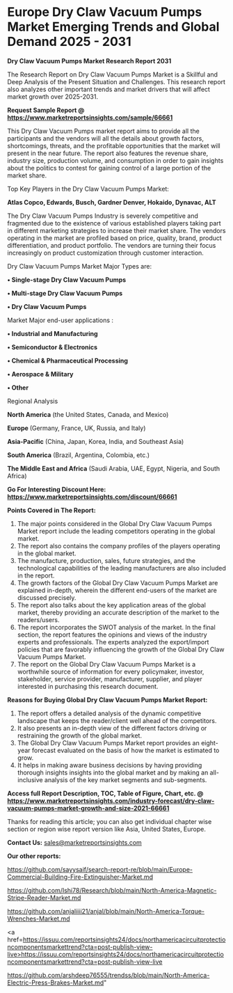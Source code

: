 # Europe Dry Claw Vacuum Pumps Market Emerging Trends and Global Demand 2025 - 2031

<strong>Dry Claw Vacuum Pumps Market Research Report 2031</strong>

The Research Report on Dry Claw Vacuum Pumps Market is a Skillful and Deep Analysis of the Present Situation and Challenges. This research report also analyzes other important trends and market drivers that will affect market growth over 2025-2031.

<strong>Request Sample Report @ <a href=https://www.marketreportsinsights.com/sample/66661>https://www.marketreportsinsights.com/sample/66661</a></strong>

This Dry Claw Vacuum Pumps market report aims to provide all the participants and the vendors will all the details about growth factors, shortcomings, threats, and the profitable opportunities that the market will present in the near future. The report also features the revenue share, industry size, production volume, and consumption in order to gain insights about the politics to contest for gaining control of a large portion of the market share.

Top Key Players in the Dry Claw Vacuum Pumps Market:

<strong>Atlas Copco, Edwards, Busch, Gardner Denver, Hokaido, Dynavac, ALT</strong>

The Dry Claw Vacuum Pumps Industry is severely competitive and fragmented due to the existence of various established players taking part in different marketing strategies to increase their market share. The vendors operating in the market are profiled based on price, quality, brand, product differentiation, and product portfolio. The vendors are turning their focus increasingly on product customization through customer interaction.

Dry Claw Vacuum Pumps Market Major Types are:

<strong>• Single-stage Dry Claw Vacuum Pumps

• Multi-stage Dry Claw Vacuum Pumps

• Dry Claw Vacuum Pumps</strong>

Market Major end-user applications :

<strong>• Industrial and Manufacturing

• Semiconductor & Electronics

• Chemical & Pharmaceutical Processing

• Aerospace & Military

• Other</strong>

Regional Analysis

</u><strong><b>North America</b></strong> (the United States, Canada, and Mexico)

<strong><b>Europe </b></strong>(Germany, France, UK, Russia, and Italy)

<strong><b>Asia-Pacific</b></strong> (China, Japan, Korea, India, and Southeast Asia)

<strong><b>South America</b></strong> (Brazil, Argentina, Colombia, etc.)

<strong><b>The Middle East and Africa</b></strong> (Saudi Arabia, UAE, Egypt, Nigeria, and South Africa)

<strong>Go For Interesting Discount Here: <a href=https://www.marketreportsinsights.com/discount/66661>https://www.marketreportsinsights.com/discount/66661</a></strong>

<strong>Points Covered in The Report:</strong>
<ol>
  <li>The major points considered in the Global Dry Claw Vacuum Pumps Market report include the leading competitors operating in the global market.</li>
  <li>The report also contains the company profiles of the players operating in the global market.</li>
  <li>The manufacture, production, sales, future strategies, and the technological capabilities of the leading manufacturers are also included in the report.</li>
  <li>The growth factors of the Global Dry Claw Vacuum Pumps Market are explained in-depth, wherein the different end-users of the market are discussed precisely.</li>
  <li>The report also talks about the key application areas of the global market, thereby providing an accurate description of the market to the readers/users.</li>
  <li>The report incorporates the SWOT analysis of the market. In the final section, the report features the opinions and views of the industry experts and professionals. The experts analyzed the export/import policies that are favorably influencing the growth of the Global Dry Claw Vacuum Pumps Market.</li>
  <li>The report on the Global Dry Claw Vacuum Pumps Market is a worthwhile source of information for every policymaker, investor, stakeholder, service provider, manufacturer, supplier, and player interested in purchasing this research document.</li>
</ol>
<strong>Reasons for Buying Global Dry Claw Vacuum Pumps Market Report:</strong>

<ol>
  <li>The report offers a detailed analysis of the dynamic competitive landscape that keeps the reader/client well ahead of the competitors.</li>
  <li>It also presents an in-depth view of the different factors driving or restraining the growth of the global market.</li>
  <li>The Global Dry Claw Vacuum Pumps Market report provides an eight-year forecast evaluated on the basis of how the market is estimated to grow.</li>
  <li>It helps in making aware business decisions by having providing thorough insights insights into the global market and by making an all-inclusive analysis of the key market segments and sub-segments.</li>
</ol>
<strong>Access full Report Description, TOC, Table of Figure, Chart, etc. @ <a href=https://www.marketreportsinsights.com/industry-forecast/dry-claw-vacuum-pumps-market-growth-and-size-2021-66661>https://www.marketreportsinsights.com/industry-forecast/dry-claw-vacuum-pumps-market-growth-and-size-2021-66661</a></strong>


Thanks for reading this article; you can also get individual chapter wise section or region wise report version like Asia, United States, Europe.

<strong>Contact Us:</strong>
sales@marketreportsinsights.com

<strong>Our other reports:</strong>

<a href=https://github.com/sayysaif/search-report-re/blob/main/Europe-Commercial-Building-Fire-Extinguisher-Market.md>https://github.com/sayysaif/search-report-re/blob/main/Europe-Commercial-Building-Fire-Extinguisher-Market.md</a>

<a href=https://github.com/Ishi78/Research/blob/main/North-America-Magnetic-Stripe-Reader-Market.md>https://github.com/Ishi78/Research/blob/main/North-America-Magnetic-Stripe-Reader-Market.md</a>

<a href=https://github.com/anjaliiii21/anjal/blob/main/North-America-Torque-Wrenches-Market.md>https://github.com/anjaliiii21/anjal/blob/main/North-America-Torque-Wrenches-Market.md</a>

<a href=https://issuu.com/reportsinsights24/docs/northamericacircuitprotectioncomponentsmarkettrend?cta=post-publish-view-live>https://issuu.com/reportsinsights24/docs/northamericacircuitprotectioncomponentsmarkettrend?cta=post-publish-view-live</a>

<a href=https://github.com/arshdeep76555/trendss/blob/main/North-America-Electric-Press-Brakes-Market.md>https://github.com/arshdeep76555/trendss/blob/main/North-America-Electric-Press-Brakes-Market.md</a>"
